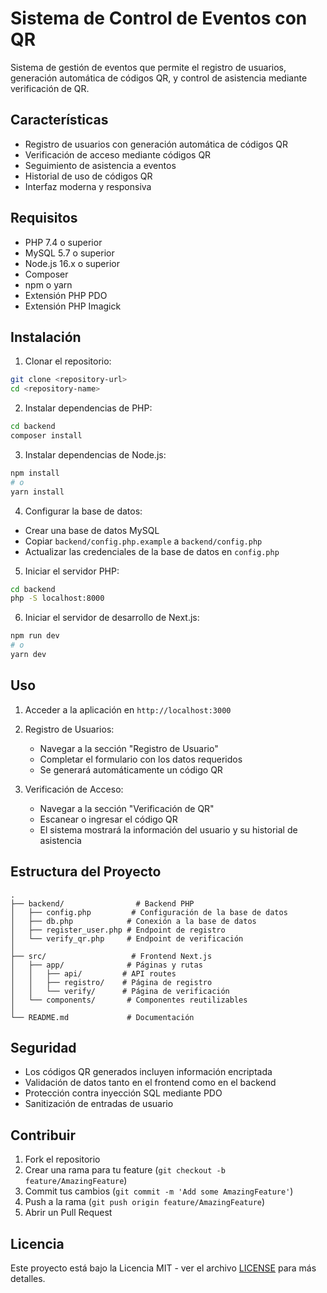 # Sistema de Control de Eventos con QR

Sistema de gestión de eventos que permite el registro de usuarios, generación automática de códigos QR, y control de asistencia mediante verificación de QR.

## Características

- Registro de usuarios con generación automática de códigos QR
- Verificación de acceso mediante códigos QR
- Seguimiento de asistencia a eventos
- Historial de uso de códigos QR
- Interfaz moderna y responsiva

## Requisitos

- PHP 7.4 o superior
- MySQL 5.7 o superior
- Node.js 16.x o superior
- Composer
- npm o yarn
- Extensión PHP PDO
- Extensión PHP Imagick

## Instalación

1. Clonar el repositorio:
```bash
git clone <repository-url>
cd <repository-name>
```

2. Instalar dependencias de PHP:
```bash
cd backend
composer install
```

3. Instalar dependencias de Node.js:
```bash
npm install
# o
yarn install
```

4. Configurar la base de datos:
- Crear una base de datos MySQL
- Copiar `backend/config.php.example` a `backend/config.php`
- Actualizar las credenciales de la base de datos en `config.php`

5. Iniciar el servidor PHP:
```bash
cd backend
php -S localhost:8000
```

6. Iniciar el servidor de desarrollo de Next.js:
```bash
npm run dev
# o
yarn dev
```

## Uso

1. Acceder a la aplicación en `http://localhost:3000`

2. Registro de Usuarios:
   - Navegar a la sección "Registro de Usuario"
   - Completar el formulario con los datos requeridos
   - Se generará automáticamente un código QR

3. Verificación de Acceso:
   - Navegar a la sección "Verificación de QR"
   - Escanear o ingresar el código QR
   - El sistema mostrará la información del usuario y su historial de asistencia

## Estructura del Proyecto

```
.
├── backend/                # Backend PHP
│   ├── config.php         # Configuración de la base de datos
│   ├── db.php            # Conexión a la base de datos
│   ├── register_user.php # Endpoint de registro
│   └── verify_qr.php     # Endpoint de verificación
│
├── src/                   # Frontend Next.js
│   ├── app/              # Páginas y rutas
│   │   ├── api/         # API routes
│   │   ├── registro/    # Página de registro
│   │   └── verify/      # Página de verificación
│   └── components/       # Componentes reutilizables
│
└── README.md             # Documentación
```

## Seguridad

- Los códigos QR generados incluyen información encriptada
- Validación de datos tanto en el frontend como en el backend
- Protección contra inyección SQL mediante PDO
- Sanitización de entradas de usuario

## Contribuir

1. Fork el repositorio
2. Crear una rama para tu feature (`git checkout -b feature/AmazingFeature`)
3. Commit tus cambios (`git commit -m 'Add some AmazingFeature'`)
4. Push a la rama (`git push origin feature/AmazingFeature`)
5. Abrir un Pull Request

## Licencia

Este proyecto está bajo la Licencia MIT - ver el archivo [LICENSE](LICENSE) para más detalles.
